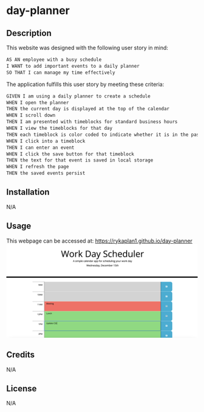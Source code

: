 # day-planner

## Description
This website was designed with the following user story in mind:
```md
AS AN employee with a busy schedule
I WANT to add important events to a daily planner
SO THAT I can manage my time effectively
```

The application fulfills this user story by meeting these criteria:
```md
GIVEN I am using a daily planner to create a schedule
WHEN I open the planner
THEN the current day is displayed at the top of the calendar
WHEN I scroll down
THEN I am presented with timeblocks for standard business hours
WHEN I view the timeblocks for that day
THEN each timeblock is color coded to indicate whether it is in the past, present, or future
WHEN I click into a timeblock
THEN I can enter an event
WHEN I click the save button for that timeblock
THEN the text for that event is saved in local storage
WHEN I refresh the page
THEN the saved events persist
```


## Installation
N/A

## Usage
This webpage can be accessed at: https://rykaplan1.github.io/day-planner
![A screenshot of the website](assets/images/screenshot.png)

## Credits
N/A

## License
N/A

